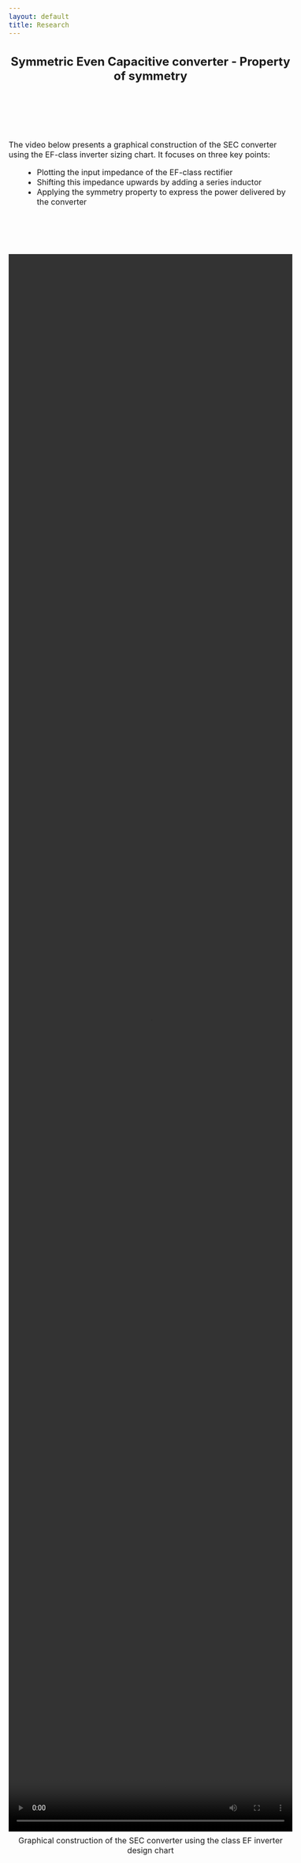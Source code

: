 ```yaml
---
layout: default
title: Research
---
```


<!-- Main title (Markdown or HTML possible) -->
<h2 style="text-align: center;">Symmetric Even Capacitive converter - Property of symmetry</h2>

<script src="https://polyfill.io/v3/polyfill.min.js?features=es6"></script>
<script id="MathJax-script" async
        src="https://cdn.jsdelivr.net/npm/mathjax@3/es5/tex-mml-chtml.js">
</script>

<style>
  body {
    font-size: 1rem; /* or 18px, or 120% */
  }
</style>

<br><br><br><br>

<p>The video below presents a graphical construction of the SEC converter using the EF-class inverter sizing chart. It focuses on three key points:</p>
    <ul style="margin-left: 30px;">
      <li>Plotting the input impedance of the EF-class rectifier</li>
      <li>Shifting this impedance upwards by adding a series inductor</li>
      <li>Applying the symmetry property to express the power delivered by the converter</li>
    </ul>
<br><br>

<!-- Intégration vidéo responsive -->
<div style="text-align: center; margin: 40px 0;">
  <video controls style="height: 80vh; width: auto; max-width: 100%;">
    <source src="/assets/video/Symmetry_SEC.mp4" type="video/mp4">
    Votre navigateur ne supporte pas la lecture de vidéo.
  </video>
  <p style="margin-top: 8px;">Graphical construction of the SEC converter using the class EF inverter design chart</p>
</div>



<!-- ================================= -->
<!-- MATHJAX LOADING FOR MATH -->
<!-- (place in the layout if you want globally) -->
<!-- ================================= -->
<script type="text/javascript" id="MathJax-script" async
  src="https://cdn.jsdelivr.net/npm/mathjax@3/es5/tex-mml-chtml.js">
</script>
